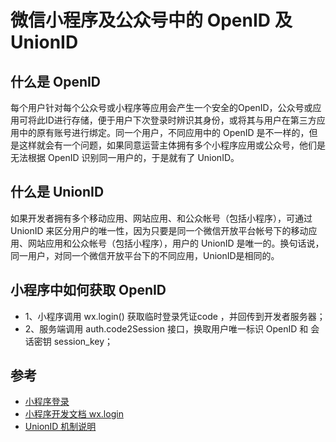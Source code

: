 # 微信小程序及公众号中的 OpenID 及 UnionID

## 什么是 OpenID
每个用户针对每个公众号或小程序等应用会产生一个安全的OpenID，公众号或应用可将此ID进行存储，便于用户下次登录时辨识其身份，或将其与用户在第三方应用中的原有账号进行绑定。同一个用户，不同应用中的 OpenID 是不一样的，但是这样就会有一个问题，如果同意运营主体拥有多个小程序应用或公众号，他们是无法根据 OpenID 识别同一用户的，于是就有了 UnionID。

## 什么是 UnionID
如果开发者拥有多个移动应用、网站应用、和公众帐号（包括小程序），可通过 UnionID 来区分用户的唯一性，因为只要是同一个微信开放平台帐号下的移动应用、网站应用和公众帐号（包括小程序），用户的 UnionID 是唯一的。换句话说，同一用户，对同一个微信开放平台下的不同应用，UnionID是相同的。

## 小程序中如何获取 OpenID
- 1、小程序调用 wx.login() 获取临时登录凭证code ，并回传到开发者服务器；
- 2、服务端调用 auth.code2Session 接口，换取用户唯一标识 OpenID 和 会话密钥 session_key；





## 参考
- [小程序登录](https://developers.weixin.qq.com/miniprogram/dev/framework/open-ability/login.html)
- [小程序开发文档 wx.login](https://developers.weixin.qq.com/miniprogram/dev/api/open-api/login/wx.login.html)
- [UnionID 机制说明](https://developers.weixin.qq.com/miniprogram/dev/framework/open-ability/union-id.html)
